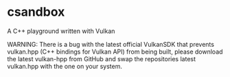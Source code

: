 # csandbox
A C++ playground written with Vulkan

WARNING:
There is a bug with the latest official VulkanSDK that prevents vulkan.hpp (C++ bindings for Vulkan API) from being built, please download the latest vulkan-hpp from GitHub and swap the repositories latest vulkan.hpp with the one on your system.
